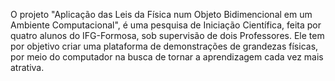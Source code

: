 O projeto "Aplicação das Leis da Física num Objeto Bidimencional em um Ambiente Computacional", é uma pesquisa de Iniciação Científica, feita por quatro alunos do IFG-Formosa, sob supervisão de dois Professores. Ele tem por objetivo criar uma plataforma de demonstrações de grandezas físicas, por meio do computador na busca de tornar a aprendizagem cada vez mais atrativa.